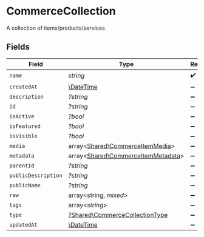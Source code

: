 # CommerceCollection

A collection of items/products/services


## Fields

| Field                                                                             | Type                                                                              | Required                                                                          | Description                                                                       |
| --------------------------------------------------------------------------------- | --------------------------------------------------------------------------------- | --------------------------------------------------------------------------------- | --------------------------------------------------------------------------------- |
| `name`                                                                            | *string*                                                                          | :heavy_check_mark:                                                                | N/A                                                                               |
| `createdAt`                                                                       | [\DateTime](https://www.php.net/manual/en/class.datetime.php)                     | :heavy_minus_sign:                                                                | N/A                                                                               |
| `description`                                                                     | *?string*                                                                         | :heavy_minus_sign:                                                                | N/A                                                                               |
| `id`                                                                              | *?string*                                                                         | :heavy_minus_sign:                                                                | N/A                                                                               |
| `isActive`                                                                        | *?bool*                                                                           | :heavy_minus_sign:                                                                | N/A                                                                               |
| `isFeatured`                                                                      | *?bool*                                                                           | :heavy_minus_sign:                                                                | N/A                                                                               |
| `isVisible`                                                                       | *?bool*                                                                           | :heavy_minus_sign:                                                                | N/A                                                                               |
| `media`                                                                           | array<[Shared\CommerceItemMedia](../../Models/Shared/CommerceItemMedia.md)>       | :heavy_minus_sign:                                                                | N/A                                                                               |
| `metadata`                                                                        | array<[Shared\CommerceItemMetadata](../../Models/Shared/CommerceItemMetadata.md)> | :heavy_minus_sign:                                                                | N/A                                                                               |
| `parentId`                                                                        | *?string*                                                                         | :heavy_minus_sign:                                                                | N/A                                                                               |
| `publicDescription`                                                               | *?string*                                                                         | :heavy_minus_sign:                                                                | N/A                                                                               |
| `publicName`                                                                      | *?string*                                                                         | :heavy_minus_sign:                                                                | N/A                                                                               |
| `raw`                                                                             | array<string, *mixed*>                                                            | :heavy_minus_sign:                                                                | N/A                                                                               |
| `tags`                                                                            | array<*string*>                                                                   | :heavy_minus_sign:                                                                | N/A                                                                               |
| `type`                                                                            | [?Shared\CommerceCollectionType](../../Models/Shared/CommerceCollectionType.md)   | :heavy_minus_sign:                                                                | N/A                                                                               |
| `updatedAt`                                                                       | [\DateTime](https://www.php.net/manual/en/class.datetime.php)                     | :heavy_minus_sign:                                                                | N/A                                                                               |